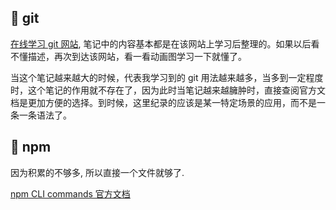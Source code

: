 ## 🍕 git

[在线学习 git 网站](https://learngitbranching.js.org/),
笔记中的内容基本都是在该网站上学习后整理的。如果以后看不懂描述，再次到达该网站，看一看动画图学习一下就懂了。

当这个笔记越来越大的时候，代表我学习到的 git 用法越来越多，当多到一定程度时，这个笔记的作用就不存在了，因为此时当笔记越来越臃肿时，直接查阅官方文档是更加方便的选择。到时候，这里纪录的应该是某一特定场景的应用，而不是一条一条语法了。

## 🍕 npm

因为积累的不够多, 所以直接一个文件就够了.

[npm CLI commands 官方文档](https://docs.npmjs.com/cli/v8/commands)